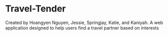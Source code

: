 # Travel-Tender
Created by Hoangyen Nguyen, Jessie, Springjay, Katie, and Kaniyah.
A web application designed to help users find a travel partner based on interests
